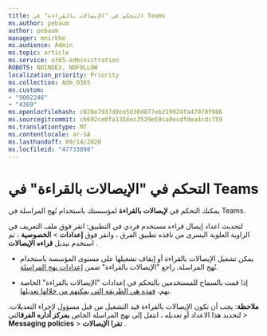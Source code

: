 ```yaml
---
title: التحكم في "الإيصالات بالقراءة" في Teams
ms.author: pebaum
author: pebaum
manager: mnirkhe
ms.audience: Admin
ms.topic: article
ms.service: o365-administration
ROBOTS: NOINDEX, NOFOLLOW
localization_priority: Priority
ms.collection: Adm_O365
ms.custom:
- "9002246"
- "4369"
ms.openlocfilehash: c028e7937d0ce5030d877eb219924fa47070f986
ms.sourcegitcommit: c6692ce0fa1358ec3529e59ca0ecdfdea4cdc759
ms.translationtype: MT
ms.contentlocale: ar-SA
ms.lasthandoff: 09/14/2020
ms.locfileid: "47733098"
---
```

# <a name="controlling-read-receipts-in-teams"></a>التحكم في "الإيصالات بالقراءة" في Teams

يمكنك التحكم في **لإيصالات بالقراءة** لمؤسستك باستخدام نُهج المراسلة في Teams.

لتحديث اعداد إيصال قراءه مستخدم فردي في التطبيق: انقر فوق ملف التعريف في الزاوية العلوية اليسرى من نافذه تطبيق الفرق ، وانقر فوق **إعدادات**  >  **الخصوصية** ، ثم استخدم تبديل **قراءه الإيصالات** .

- يمكن تشغيل الإيصالات بالقراءة أو إيقاف تشغيلها على مستوى المؤسسة باستخدام نُهج المراسلة. راجع "الإيصالات بالقراءة" ضمن [إعدادات نهج المراسلة](https://docs.microsoft.com/microsoftteams/messaging-policies-in-teams#messaging-policy-settings).

- إذا قمت بالسماح للمستخدمين بالتحكم في إعدادات "الإيصالات بالقراءة" الخاصة بهم، [فهذه هي الطريقة التي يمكنهم من خلالها تعديلها](https://docs.microsoft.com/microsoftteams/messaging-policies-in-teams#messaging-policy-settings). 

**ملاحظة**: يجب أن تكون الإيصالات بالقراءة قيد التشغيل من قبل مسؤول لإجراء التعديلات. لتحديد هذا الاعداد أو تعديله ، انتقل إلى نهج المراسلة الخاص **بمركز أداره الفرق**التي >  **Messaging policies**  >  **تقرا الإيصالات** .
